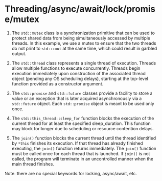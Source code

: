 # Threading/async/await/lock/promise/mutex

1. The `std::mutex` class is a synchronization primitive that can be used to protect shared data from being simultaneously accessed by multiple threads. In this example, we use a mutex to ensure that the two threads do not print to `std::cout` at the same time, which could result in garbled output.

2. The `std::thread` class represents a single thread of execution. Threads allow multiple functions to execute concurrently. Threads begin execution immediately upon construction of the associated thread object (pending any OS scheduling delays), starting at the top-level function provided as a constructor argument.

3. The `std::promise` and `std::future` classes provide a facility to store a value or an exception that is later acquired asynchronously via a `std::future` object. Each `std::promise` object is meant to be used only once.

4. The `std::this_thread::sleep_for` function blocks the execution of the current thread for at least the specified sleep_duration. This function may block for longer due to scheduling or resource contention delays.

5. The `join()` function blocks the current thread until the thread identified by `*this` finishes its execution. If that thread has already finished executing, the `join()` function returns immediately. The `join()` function must be called once for each thread that is launched. If `join()` is not called, the program will terminate in an uncontrolled manner when the main thread finishes.

Note: there are no special keywords for locking, async/await, etc.
